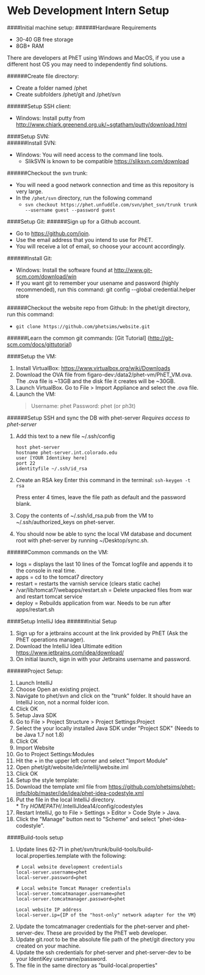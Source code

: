 Web Development Intern Setup
=

####Initial machine setup:
######Hardware Requirements
* 30-40 GB free storage
* 8GB+ RAM

There are developers at PhET using Windows and MacOS, if you use a different host OS you may need to independently find solutions.

######Create file directory:
* Create a folder named /phet
* Create subfolders /phet/git and /phet/svn
	
######Setup SSH client:
* Windows: Install putty from http://www.chiark.greenend.org.uk/~sgtatham/putty/download.html
	
####Setup SVN:		
######Install SVN:
* Windows:  You will need access to the command line tools.  
  * SlikSVN is known to be compatible https://sliksvn.com/download
  
######Checkout the svn trunk:
* You will need a good network connection and time as this repository is very large.
* In the `/phet/svn` directory, run the following command
  * `svn checkout https://phet.unfuddle.com/svn/phet_svn/trunk trunk --username guest --password guest`
	
####Setup Git:
######Sign up for a Github account.  
* Go to https://github.com/join.  
* Use the email address that you intend to use for PhET.  
* You will receive a lot of email, so choose your account accordingly.

######Install Git:
* Windows: Install the software found at http://www.git-scm.com/download/win
* If you want git to remember your usename and password (highly recommended), run this command: git config --global credential.helper store
		
######Checkout the website repo from Github:
In the phet/git directory, run this command:
  *	`git clone https://github.com/phetsims/website.git`

######Learn the common git commands:
[Git Tutorial] (http://git-scm.com/docs/gittutorial)

####Setup the VM:
1. Install VirtualBox: https://www.virtualbox.org/wiki/Downloads
1. Download the OVA file from figaro-dev:/data2/phet-vm/PhET_VM.ova. The .ova file is ~13GB and the disk file it creates will be ~30GB.
2. Launch VirtualBox.  Go to File > Import Appliance and select the .ova file.
4. Launch the VM:
	> Username: phet
	>	Password: phet (or ph3t)

######Setup SSH and sync the DB with phet-server
*Requires access to phet-server*

1. Add this text to a new file ~/.ssh/config
    ```
    host phet-server
    hostname phet-server.int.colorado.edu
    user [YOUR Identikey here]
    port 22
    identityfile ~/.ssh/id_rsa
    ```
    
2. Create an RSA key
    Enter this command in the terminal: ```ssh-keygen -t rsa```

    Press enter 4 times, leave the file path as default and the password blank.
    
3. Copy the contents of ~/.ssh/id_rsa.pub from the VM to ~/.ssh/authorized_keys on phet-server.
4. You should now be able to sync the local VM database and document root with phet-server by running ~/Desktop/sync.sh.
	
######Common commands on the VM:
* logs = displays the last 10 lines of the Tomcat logfile and appends it to the console in real time.
* apps = cd to the tomcat7 directory
* restart = restarts the varnish service (clears static cache)
* /var/lib/tomcat7/webapps/restart.sh = Delete unpacked files from war and restart tomcat service
* deploy = Rebuilds application from war.  Needs to be run after apps/restart.sh
		
	

####Setup IntelliJ Idea	
######Initial Setup
1. Sign up for a jetbrains account at the link provided by PhET (Ask the PhET operations manager).
2. Download the IntelliJ Idea Ultimate edition https://www.jetbrains.com/idea/download/
3. On initial launch, sign in with your Jetbrains username and password.
	
######Project Setup:
1. Launch IntelliJ
2. Choose Open an existing project.
3. Navigate to phet/svn and click on the "trunk" folder.  It should have an IntelliJ icon, not a normal folder icon.
3. Click OK
4. Setup Java SDK
  1. Go to File > Project Structure > Project Settings:Project 
  5. Select the your locally installed Java SDK under "Project SDK" (Needs to be Java 1.7 not 1.8)
  6. Click OK
5. Import Website
  6. Go to Project Settings:Modules
  7. Hit the + in the upper left corner and select "Import Module"
  8. Open phet/git/website/ide/intellij/website.iml		
  9. Click OK
6. Setup the style template:
  1. Download the template xml file from https://github.com/phetsims/phet-info/blob/master/ide/idea/phet-idea-codestyle.xml
  2. Put the file in the local IntelliJ directory.  
    * Try $HOMEPATH$/.IntelliJIdea14/config/codestyles
  3. Restart IntelliJ, go to File > Settings > Editor > Code Style > Java.
  4. Click the "Manage" button next to "Scheme" and select "phet-idea-codestyle".

####Build-tools setup
1. Update lines 62-71 in phet/svn/trunk/build-tools/build-local.properties.template with the following:
    ```
    # Local website development credentials
    local-server.username=phet
    local-server.password=phet

    # Local website Tomcat Manager credentials
    local-server.tomcatmanager.username=phet
    local-server.tomcatmanager.password=phet

    Local website IP address
    local-server.ip={IP of the "host-only" network adapter for the VM}
    ```
3. Update the tomcatmanager credentials for the phet-server and phet-server-dev.  These are provided by the PhET web developer.
4. Update git.root to be the absolute file path of the phet/git directory you created on your machine.
2. Update the ssh credentials for phet-server and phet-server-dev to be your IdentiKey username/password.
3. The file in the same directory as "build-local.properties" 


